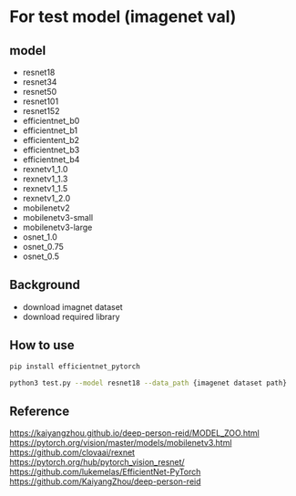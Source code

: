 # For test model (imagenet val)

## model
- resnet18
- resnet34
- resnet50
- resnet101
- resnet152
- efficientnet_b0
- efficientnet_b1
- efficientent_b2
- efficientnet_b3
- efficientnet_b4
- rexnetv1_1.0
- rexnetv1_1.3
- rexnetv1_1.5
- rexnetv1_2.0
- mobilenetv2
- mobilenetv3-small
- mobilenetv3-large
- osnet_1.0
- osnet_0.75
- osnet_0.5

## Background
- download imagnet dataset 
- download required library


## How to use
```bash
pip install efficientnet_pytorch
```
```bash
python3 test.py --model resnet18 --data_path {imagenet dataset path}
```

## Reference
https://kaiyangzhou.github.io/deep-person-reid/MODEL_ZOO.html  
https://pytorch.org/vision/master/models/mobilenetv3.html  
https://github.com/clovaai/rexnet  
https://pytorch.org/hub/pytorch_vision_resnet/  
https://github.com/lukemelas/EfficientNet-PyTorch  
https://github.com/KaiyangZhou/deep-person-reid